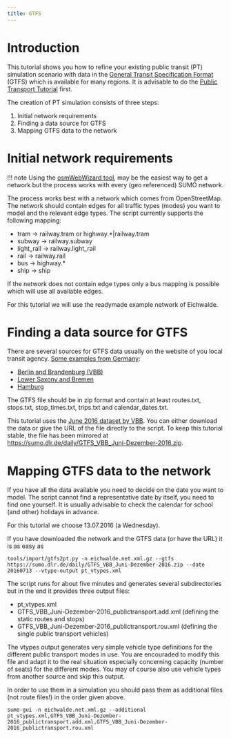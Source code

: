 ```yaml
---
title: GTFS
---
```


# Introduction

This tutorial shows you how to refine your existing public transit (PT) simulation
scenario with data in the [General Transit Specification Format](https://developers.google.com/transit/gtfs) (GTFS)
which is available for many regions. It is advisable to do the
[Public Transport Tutorial](PT_from_OpenStreetMap.md) first.

The creation of PT simulation consists of three steps:

1. Initial network requirements
2. Finding a data source for GTFS
3. Mapping GTFS data to the network

# Initial network requirements

!!! note
    Using the [osmWebWizard tool](OSMWebWizard.md), may be the easiest way to get a network but the process works with every (geo referenced) SUMO network.

The process works best with a network which comes from OpenStreetMap.
The network should contain edges for all traffic types (modes) you want
to model and the relevant edge types. The script currently supports
the following mapping:

- tram -> railway.tram or highway.*|railway.tram
- subway -> railway.subway
- light_rail -> railway.light_rail
- rail -> railway.rail
- bus -> highway.*
- ship -> ship

If the network does not contain edge types only a bus mapping is possible which will use all available edges.

For this tutorial we will use the readymade example network of Eichwalde.

# Finding a data source for GTFS

There are several sources for GTFS data usually on the website of you local
transit agency. [Some examples from Germany](https://gist.github.com/highsource/67d0846029a43ea28dfd90540bacb1ee):

- [Berlin and Brandenburg (VBB)](https://www.vbb.de/unsere-themen/vbbdigital/api-entwicklerinfos/datensaetze)
- [Lower Saxony and Bremen](https://www.vbn.de/service/entwicklerinfos/)
- [Hamburg](https://suche.transparenz.hamburg.de/?q=gtfs)

The GTFS file should be in zip format and contain at least routes.txt, stops.txt, stop_times.txt, trips.txt and calendar_dates.txt.

This tutorial uses the [June 2016 dataset by VBB](https://www.vbb.de/media/download/5068). You can either download the data
or give the URL of the file directly to the script. To keep this tutorial stable, the file has been mirrored at https://sumo.dlr.de/daily/GTFS_VBB_Juni-Dezember-2016.zip.

# Mapping GTFS data to the network

If you have all the data available you need to decide on the date you want to model. The script cannot find a representative date
by itself, you need to find one yourself. It is usually advisable to check the calendar for school (and other) holidays in advance.

For this tutorial we choose 13.07.2016 (a Wednesday).

If you have downloaded the network and the GTFS data (or have the URL) it is as easy as

```
tools/import/gtfs2pt.py -n eichwalde.net.xml.gz --gtfs https://sumo.dlr.de/daily/GTFS_VBB_Juni-Dezember-2016.zip --date 20160713 --vtype-output pt_vtypes.xml
```

The script runs for about five minutes and generates several subdirectories but in the end it provides three output files:

- pt_vtypes.xml
- GTFS_VBB_Juni-Dezember-2016_publictransport.add.xml (defining the static routes and stops)
- GTFS_VBB_Juni-Dezember-2016_publictransport.rou.xml (defining the single public transport vehicles)

The vtypes output generates very simple vehicle type definitions for the different public transport modes in use. You are encouraded to modify this file and adapt
it to the real situation especially concerning capacity (number of seats) for the different modes. You may of course also use vehicle types from another source and skip this output.

In order to use them in a simulation you should pass them as additional files (not route files!) in the order given above.

```
sumo-gui -n eichwalde.net.xml.gz --additional pt_vtypes.xml,GTFS_VBB_Juni-Dezember-2016_publictransport.add.xml,GTFS_VBB_Juni-Dezember-2016_publictransport.rou.xml
```

